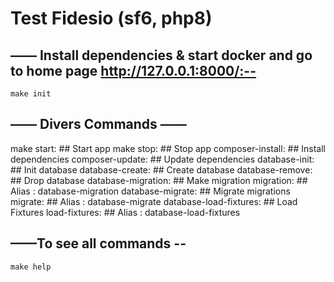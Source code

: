 <h1> Test Fidesio (sf6, php8) </h1>

## —— Install dependencies & start docker and go to home page http://127.0.0.1:8000/:--
```
make init
```

## —— Divers Commands ——
make start: ## Start app 
make stop: ## Stop app
composer-install: ## Install dependencies
composer-update: ## Update dependencies
database-init: ## Init database
database-create: ## Create database
database-remove: ## Drop database
database-migration: ## Make migration
migration: ## Alias : database-migration
database-migrate: ## Migrate migrations
migrate: ## Alias : database-migrate
database-load-fixtures: ## Load Fixtures
load-fixtures: ## Alias : database-load-fixtures


## ——To see all commands --
```
make help
```




